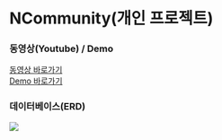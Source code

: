 # NCommunity(개인 프로젝트)
<h3>동영상(Youtube) / Demo</h3>
<a href="https://youtu.be/3b80aUhm8Uw">동영상 바로가기</a><br>
<a href="http://101.101.162.74/NCM/">Demo 바로가기</a>
<h3>데이터베이스(ERD)</h3>
<img src="https://user-images.githubusercontent.com/47962660/56864638-def9ca80-69ff-11e9-926c-1bda42897b63.PNG"/>
